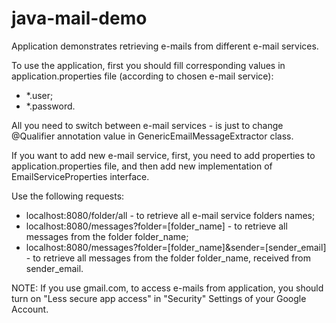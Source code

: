 # java-mail-demo
Application demonstrates retrieving e-mails from different e-mail services.

To use the application, first you should fill corresponding values in application.properties file (according to chosen e-mail service):
- *.user;
- *.password.

All you need to switch between e-mail services - is just to change @Qualifier annotation value in GenericEmailMessageExtractor class.

If you want to add new e-mail service, first, you need to add properties to application.properties file, and then add new implementation of EmailServiceProperties interface.

Use the following requests:
- localhost:8080/folder/all - to retrieve all e-mail service folders names;
- localhost:8080/messages?folder=[folder_name] - to retrieve all messages from the folder folder_name;
- localhost:8080/messages?folder=[folder_name]&sender=[sender_email] - to retrieve all messages from the folder folder_name, received from sender_email.

NOTE: If you use gmail.com, to access e-mails from application, you should turn on "Less secure app access" in "Security" Settings of your Google Account.
